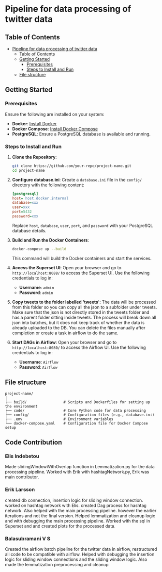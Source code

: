 # Pipeline for data processing of twitter data

## Table of Contents
- [Pipeline for data processing of twitter data](#pipeline-for-data-processing-of-twitter-data)
  - [Table of Contents](#table-of-contents)
  - [Getting Started](#getting-started)
    - [Prerequisites](#prerequisites)
    - [Steps to Install and Run](#steps-to-install-and-run)
  - [File structure](#file-structure)
## Getting Started

### Prerequisites
Ensure the following are installed on your system:
- **Docker**: [Install Docker](https://docs.docker.com/get-docker/)
- **Docker Compose**: [Install Docker Compose](https://docs.docker.com/compose/install/)
- **PostgreSQL**: Ensure a PostgreSQL database is available and running.

### Steps to Install and Run

1. **Clone the Repository**:
   ```bash
   git clone https://github.com/your-repo/project-name.git
   cd project-name

2. **Configure database.ini**:
   Create a `database.ini` file in the `config/` directory with the following content:
   ```ini
   [postgresql]
   host= host.docker.internal
   database=xxx
   user=xxx
   port=5432
   password=xxx
   ```
   Replace `host`, `database`, `user`, `port`, and `password` with your PostgreSQL database details.

3. **Build and Run the Docker Containers**:
   ```bash
   docker-compose up --build
   ```
   This command will build the Docker containers and start the services.



4. **Access the Superset UI**:
   Open your browser and go to `http://localhost:8088/` to access the Superset UI.
   Use the following credentials to log in:
   - **Username**: `admin`
   - **Password**: `admin`

5. **Copy tweets to the folder labelled 'tweets'**:
   The data will be processed from this folder so you can copy all the json to a subfolder under tweets. Make sure that the json is not directly stored in the tweets folder and has a parent folder sitting inside tweets.
   The process will break down all json into batches, but it does not keep track of whether the data is already uploaded to the DB. You can delete the files manually after completion or create a task in airflow to do the same.
6. **Start DAGs in Airflow**:
   Open your browser and go to `http://localhost:8080/` to access the Airflow UI.
   Use the following credentials to log in:
   - **Username**: `Airflow`
   - **Password**: `Airflow`

## File structure
```
project-name/
│
├── build/                 # Scripts and Dockerfiles for setting up the environment
├── code/                  # Core Python code for data processing
├── config/                # Configuration files (e.g., database.ini)
├── .env                   # Environment variables
└── docker-compose.yaml    # Configuration file for Docker Compose setup
```

## Code Contribution

### Elis Indebetou
Made slidingWindowWithOverlap function in Lemmatization.py for the data processing pipeline. Worked with Erik with hashtagNetwork.py, Erik was main contributor.

### Erik Larsson
created db connection, insertion logic for sliding window connection. worked on hashtag network with Elis. created Dag process for hashtag network. Also helped with the main processing pipeline. however the earlier iterations and not the final version. Helped lemmatization and cleanup logic and with debugging the main processing pipeline. Worked with the sql in Superset and and created plots for the processed data. 


### Balasubramani V S
Created the airflow batch pipeline for the twitter data in airflow, restructured all code to be compatible with airflow. Helped with debugging the insertion logic for sliding window connections and the sliding window logic. Also made the lemmatization preprocessing and cleanup
